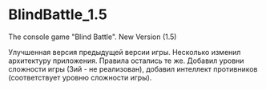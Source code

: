 # BlindBattle_1.5
The console game "Blind Battle". New Version (1.5)

Улучшенная версия предыдущей версии игры. Несколько изменил архитектуру приложения.
Правила остались те же. Добавил уровни сложности игры (3ий - не реализован), добавил
интеллект противников (соответствует уровню сложности игры).
